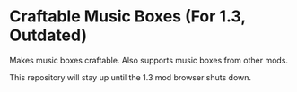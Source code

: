 # Craftable Music Boxes (For 1.3, Outdated)
Makes music boxes craftable. Also supports music boxes from other mods.

This repository will stay up until the 1.3 mod browser shuts down.
